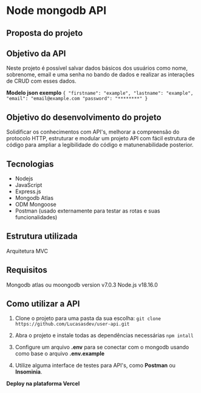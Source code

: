# Node mongodb API

## Proposta do projeto

## Objetivo da API

Neste projeto é possível salvar dados básicos dos usuários como nome, sobrenome, email e uma senha no bando de dados e realizar as interações de CRUD com esses dados.

**Modelo json exemplo**
``
{
  "firstname": "example",
  "lastname": "example",
  "email": "email@example.com
  "password": "********"
  }
``

## Objetivo do desenvolvimento do projeto

Solidificar os conhecimentos com API's, melhorar a compreensão do protocolo HTTP, estruturar e modular um projeto API com fácil estrutura de código para ampliar a legibilidade do código e matunenabilidade posterior.

## Tecnologias

- Nodejs
- JavaScript
- Express.js
- Mongodb Atlas
- ODM Mongoose
- Postman (usado externamente para testar as rotas e suas funcionalidades)

## Estrutura utilizada

Arquitetura MVC

## Requisitos

Mongodb atlas ou moongodb version v7.0.3
Node.js v18.16.0

## Como utilizar a API

1. Clone o projeto para uma pasta da sua escolha: `git clone https://github.com/Lucasasdev/user-api.git`

2. Abra o projeto e instale todas as dependências necessárias `npm intall`

3. Configure um arquivo **.env** para se conectar com o mongodb usando como base o arquivo **.env.example**

4. Utilize alguma interface de testes para API's, como **Postman** ou **Insominia**.

**Deploy na plataforma Vercel**
